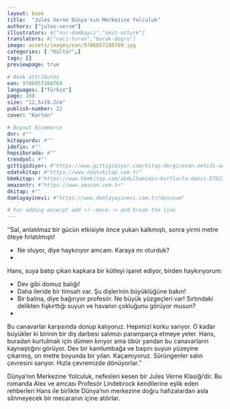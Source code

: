 ```yaml
---
layout: book
title:  "Jules Verne Dünya'nın Merkezine Yolculuk"
authors: ["jules-verne"]
illustrators: #["nur-dombayci","umit-ozturk"]
translators: #["naci-turan","burak-dogru"]
image: assets/images/ean/9786057288769.jpg
categories: [ "Kültür",]
tags: []
previewpage: true

# Book attributes
ean: 9786057288769
languages: ["Türkçe"]
page: 160
size: "12,5x19.2cm"
publish-number: 22
cover: "Karton"

# Buyout Ecommerce
dnr: #""
kitapyurdu: #""
idefix: #""
hepsiburada: #""
trendyol: #""
gittigidiyor: #"https://www.gittigidiyor.com/kitap-dergi/ezan-sehidi-adnan-menderes_pdp_732728793"
odatvkitap: #"https://www.odatvkitap.com.tr"
bkmkitap: #"https://www.bkmkitap.com/abdulhamidin-kurtlarla-dansi-578226"
amazontr: #"https://www.amazon.com.tr"
dkitap: #""
damlayayinevi: #"https://www.damlayayinevi.com.tr/donusum"

# For adding excerpt add <!--more--> and break the line
---
```

‘’Sal, anlatılmaz bir gücün etkisiyle önce yukarı kalkmıştı, sonra yirmi metre öteye fırlatılmıştı!
- Ne oluyor, diye haykırıyor amcam. Karaya mı oturduk?
- 
Hans, suya batıp çıkan kapkara bir kütleyi işaret ediyor, birden haykırıyorum:
- Dev gibi domuz balığı!
- Daha ileride bir timsah var. Şu dişlerinin büyüklüğüne bakın!
- Bir balina, diye bağırıyor profesör. Ne büyük yüzgeçleri var! Sırtındaki delikten fışkırttığı suyun ve havanın çokluğunu görüyor musun?
- 
Bu canavarlar karşısında donup kalıyoruz. Hepimizi korku sarıyor. O kadar büyükler ki birinin bir diş darbesi salımızı paramparça etmeye yeter. Hans,
buradan kurtulmak için dümen kırıyor ama öbür yandan bu canavarların kaynaştığını görüyor. Dev bir kamlumbağa ve başını suyun yüzeyine çıkarmış, on
metre boyunda bir yılan. Kaçamıyoruz. Sürüngenler salın çevresini sarıyor. Hızla çevremizde dönüyorlar.’’

Dünya’nın Merkezine Yolculuk, nefesleri kesen bir Jules Verne Klasiği’dir. Bu romanda Alex ve amcası Profesör Lindebrock kendilerine eşlik eden rehberleri Hans ile birlikte Dünya’nın merkezine doğru hafızalardan asla silnmeyecek bir mecaranın içine atılırlar.


<!--more--> 